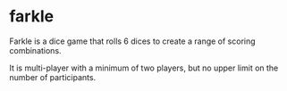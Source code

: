 # farkle
Farkle is a dice game that rolls 6 dices to create a range of scoring combinations.

It is multi-player with a minimum of two players, but no upper limit on the number of participants. 
